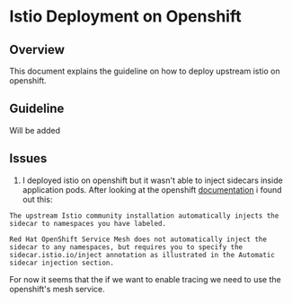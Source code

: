 # Istio Deployment on Openshift

## Overview

This document explains the guideline on how to deploy upstream istio on openshift. 

## Guideline
Will be added

## Issues

1. I deployed istio on openshift but it wasn't able to inject sidecars inside application pods. After looking at the openshift [documentation](https://docs.openshift.com/container-platform/3.11/servicemesh-install/servicemesh-install.html#automatic-injection-comparison) i found out this:

```
The upstream Istio community installation automatically injects the sidecar to namespaces you have labeled.

Red Hat OpenShift Service Mesh does not automatically inject the sidecar to any namespaces, but requires you to specify the sidecar.istio.io/inject annotation as illustrated in the Automatic sidecar injection section.
```

For now it seems that the if we want to enable tracing we need to use the openshift's mesh service.

